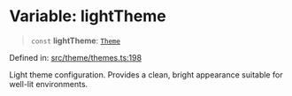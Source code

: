 # Variable: lightTheme

> `const` **lightTheme**: [`Theme`](../../types/interfaces/Theme.md)

Defined in: [src/theme/themes.ts:198](https://github.com/Nick2bad4u/Uptime-Watcher/blob/dca5483e793478722cd3e6e125cafcec5fc771f0/src/theme/themes.ts#L198)

Light theme configuration.
Provides a clean, bright appearance suitable for well-lit environments.
